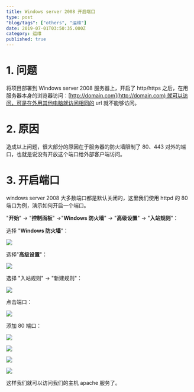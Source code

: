 ```yaml
---
title: Windows server 2008 开启端口
type: post
"blog/tags": ["others", "运维"]
date: 2019-07-01T03:50:35.000Z
category: 运维
published: true
---
```



# 1. 问题



将项目部署到 Windows server 2008 服务器上，开启了 http/https 之后，在用服务器本身的浏览器访问：[http://domain.com](http://domain.com) 就可以访问，可是在外用其他电脑就访问相同的 url 就不能够访问。




# 2. 原因



造成以上问题，很大部分的原因在于服务器的防火墙限制了 80、443 对外的端口，也就是说没有开放这个端口给外部客户端访问。




# 3. 开启端口

windows server 2008 大多数端口都是默认关闭的，这里我们使用 httpd 的 80 端口为例，演示如何开启一个端口。

"**开始**" -> "**控制面板**" ->"**Windows 防火墙**" -> "**高级设置**" -> "**入站规则**"：

选择 "**Windows 防火墙**"：

![](https://qiniu.bioinit.com/yuque/0/2019/png/126032/1557036858993-2d97356a-6df9-4026-b31c-f1a19628d03e.png#align=left&display=inline&height=431&name=image.png&originHeight=431&originWidth=722&search=&size=38916&status=done&width=722)

选择"**高级设置**"：

![](https://qiniu.bioinit.com/yuque/0/2019/png/126032/1557036806356-33a68ccf-13a6-4328-9ebc-3280fb5b0bf6.png#align=left&display=inline&height=431&name=image.png&originHeight=431&originWidth=722&search=&size=43779&status=done&width=722)

选择 "入站规则" → "新建规则"：

![](https://qiniu.bioinit.com/yuque/0/2019/png/126032/1557036673262-ce659a83-0eaa-4382-be28-4b2c3d7e8d2d.png#align=left&display=inline&height=487&name=image.png&originHeight=487&originWidth=719&search=&size=55883&status=done&width=719)

点击端口：

![](https://qiniu.bioinit.com/yuque/0/2019/png/126032/1557036949712-ee064673-9edc-463f-948d-aac021b42783.png#align=left&display=inline&height=529&name=image.png&originHeight=529&originWidth=720&search=&size=24482&status=done&width=720)

添加 80 端口：

![](https://qiniu.bioinit.com/yuque/0/2019/png/126032/1557037078099-4e0bd403-d601-4000-8d7e-28545c3483e1.png#align=left&display=inline&height=531&name=image.png&originHeight=531&originWidth=721&search=&size=21813&status=done&width=721)

![](https://qiniu.bioinit.com/yuque/0/2019/png/126032/1557037108133-6a523e0c-9080-4ae9-8814-a94991e3233b.png#align=left&display=inline&height=532&name=image.png&originHeight=532&originWidth=719&search=&size=25816&status=done&width=719)

![](https://qiniu.bioinit.com/yuque/0/2019/png/126032/1557037135819-a9ee5f84-8308-43aa-8fd1-04c947886879.png#align=left&display=inline&height=532&name=image.png&originHeight=532&originWidth=720&search=&size=21584&status=done&width=720)

![](https://qiniu.bioinit.com/yuque/0/2019/png/126032/1557037200758-2054ad84-6d48-43fc-b495-ca161bb01e8a.png#align=left&display=inline&height=529&name=image.png&originHeight=529&originWidth=721&search=&size=17383&status=done&width=721)

这样我们就可以访问我们的主机 apache 服务了。
